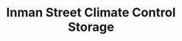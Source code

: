 ---
title: "Inman Street Climate Control Storage"
url: /cleveland/inman-street-climate-control-storage/
shop: storage rental
---